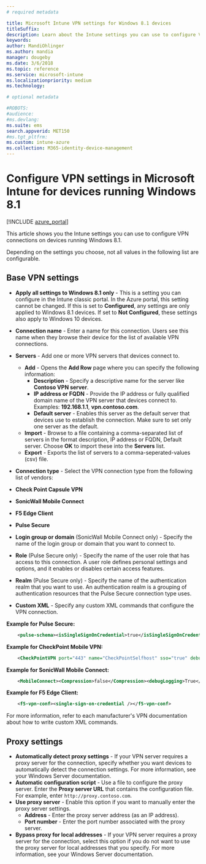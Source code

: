 ```yaml
---
# required metadata

title: Microsoft Intune VPN settings for Windows 8.1 devices
titleSuffix:
description: Learn about the Intune settings you can use to configure VPN connections on devices running Windows 8.1.
keywords:
author: MandiOhlinger
ms.author: mandia
manager: dougeby
ms.date: 3/6/2018
ms.topic: reference
ms.service: microsoft-intune
ms.localizationpriority: medium
ms.technology:

# optional metadata

#ROBOTS:
#audience:
#ms.devlang:
ms.suite: ems
search.appverid: MET150
#ms.tgt_pltfrm:
ms.custom: intune-azure
ms.collection: M365-identity-device-management
---
```


# Configure VPN settings in Microsoft Intune for devices running Windows 8.1

[!INCLUDE [azure_portal](./includes/azure_portal.md)]

This article shows you the Intune settings you can use to configure VPN connections on devices running Windows 8.1.

Depending on the settings you choose, not all values in the following list are configurable.

## Base VPN settings

- **Apply all settings to Windows 8.1 only** - This is a setting you can configure in the Intune classic portal. In the Azure portal, this setting cannot be changed. If this is set to **Configured**, any settings are only applied to Windows 8.1 devices. If set to **Not Configured**, these settings also apply to Windows 10 devices.
- **Connection name** - Enter a name for this connection. Users see this name when they browse their device for the list of available VPN connections.
- **Servers** - Add one or more VPN servers that devices connect to.
  - **Add** - Opens the **Add Row** page where you can specify the following information:
    - **Description** - Specify a descriptive name for the server like **Contoso VPN server**.
    - **IP address or FQDN** - Provide the IP address or fully qualified domain name of the VPN server that devices connect to. Examples: **192.168.1.1**, **vpn.contoso.com**.
    - **Default server** - Enables this server as the default server that devices use to establish the connection. Make sure to set only one server as the default.
  - **Import** - Browse to a file containing a comma-separated list of servers in the format description, IP address or FQDN, Default server. Choose **OK** to import these into the **Servers** list.
  - **Export** - Exports the list of servers to a comma-seperated-values (csv) file.

- **Connection type** - Select the VPN connection type from the following list of vendors:
- **Check Point Capsule VPN**
- **SonicWall Mobile Connect**
- **F5 Edge Client**
- **Pulse Secure**

<!--- **Fingerprint** (Check Point Capsule VPN only) - Specify a string (for example, "Contoso Fingerprint Code") that will be used to verify that the VPN server can be trusted. A fingerprint can be sent to the client so it knows to trust any server that presents the same fingerprint when connecting. If the device doesn’t already have the fingerprint, it will prompt the user to trust the VPN server that they are connecting to while showing the fingerprint. (The user manually verifies the fingerprint and chooses **trust** to connect.) --->

- **Login group or domain** (SonicWall Mobile Connect only) - Specify the name of the login group or domain that you want to connect to.

- **Role** (Pulse Secure only) - Specify the name of the user role that has access to this connection. A user role defines personal settings and options, and it enables or disables certain access features.

- **Realm** (Pulse Secure only) - Specify the name of the authentication realm that you want to use. An authentication realm is a grouping of authentication resources that the Pulse Secure connection type uses.

- **Custom XML** - Specify any custom XML commands that configure the VPN connection.

**Example for Pulse Secure:**

```xml
    <pulse-schema><isSingleSignOnCredential>true</isSingleSignOnCredential></pulse-schema>
```

**Example for CheckPoint Mobile VPN:**

```xml
    <CheckPointVPN port="443" name="CheckPointSelfhost" sso="true" debug="3" />
```

**Example for SonicWall Mobile Connect:**

```xml
    <MobileConnect><Compression>false</Compression><debugLogging>True</debugLogging><packetCapture>False</packetCapture></MobileConnect>
```

**Example for F5 Edge Client:**

```xml
    <f5-vpn-conf><single-sign-on-credential /></f5-vpn-conf>
```

For more information, refer to each manufacturer's VPN documentation about how to write custom XML commands.

## Proxy settings

- **Automatically detect proxy settings** - If your VPN server requires a proxy server for the connection, specify whether you want devices to automatically detect the connection settings. For more information, see your Windows Server documentation.
- **Automatic configuration script** - Use a file to configure the proxy server. Enter the **Proxy server URL** that contains the configuration file. For example, enter `http://proxy.contoso.com`.
- **Use proxy server** - Enable this option if you want to manually enter the proxy server settings.
  - **Address** - Enter the proxy server address (as an IP address).
  - **Port number** - Enter the port number associated with the proxy server.
- **Bypass proxy for local addresses** - If your VPN server requires a proxy server for the connection, select this option if you do not want to use the proxy server for local addresses that you specify. For more information, see your Windows Server documentation.
